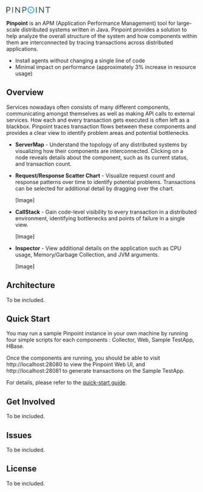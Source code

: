 ![Pinpoint](web/src/main/webapp/images/logo.png)

**Pinpoint** is an APM (Application Performance Management) tool for large-scale distributed systems written in Java. Pinpoint provides a solution to help analyze the overall structure of the system and how components within them are interconnected by tracing transactions across distributed applications.

* Install agents without changing a single line of code
* Minimal impact on performance (approximately 3% increase in resource usage)

## Overview
Services nowadays often consists of many different components, communicating amongst themselves as well as making API calls to external services. How each and every transaction gets executed is often left as a blackbox. Pinpoint traces transaction flows between these components and provides a clear view to identify problem areas and potential bottlenecks.

* **ServerMap** - Understand the topology of any distributed systems by visualizing how their components are interconnected. Clicking on a node reveals details about the component, such as its current status, and transaction count.
* **Request/Response Scatter Chart** - Visualize request count and response patterns over time to identify potential problems. Transactions can be selected for additional detail by dragging over the chart.
 
  [Image]

* **CallStack** - Gain code-level visibility to every transaction in a distributed environment, identifying bottlenecks and points of failure in a single view.

  [Image]
  
* **Inspector** - View additional details on the application such as CPU usage, Memory/Garbage Collection, and JVM arguments.

  [Image]
  
## Architecture
To be included.

## Quick Start
You may run a sample Pinpoint instance in your own machine by running four simple scripts for each components : Collector, Web, Sample TestApp, HBase.

Once the components are running, you should be able to visit http://localhost:28080 to view the Pinpoint Web UI, and http://localhost:28081 to generate transactions on the Sample TestApp.

For details, please refer to the [quick-start guide](quickstart/README.md "Pinpoint quick-start guide").

## Get Involved
To be included.

## Issues
To be included.

## License
To be included.
